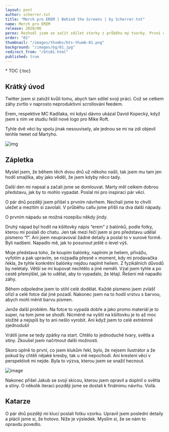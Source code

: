 ```yaml
---
layout: post
author: scherrer.txt
title: "Merch pro EREM | Behind the Screens | by Scherrer.txt"
name: Merch pro EREM
release: 2020/06
perex: Rozhodl jsem se začít sdílet storky z průběhu mý tvorby. První díl možná někdy větší série
order: "01"
thumbnail: "/images/thumbs/bts-thumb-01.png"
background: "/images/bg/01.jpg"
redirect_from: "/bts01.html"
published: true
---
```


<div id="toc"></div>
* TOC
{:toc}

## Krátký úvod
Twitter jsem si založil kvůli tomu, abych tam sdílel svoji práci. Což se celkem záhy zvrtlo v naprosto neproduktivní scrollování feedem.

Erem, respektive MC Kadilaka, mi kdysi dávno ukázal David Kopecký, když jsem s ním ve studiu řešil nové logo pro Mike Roft.

Tyhle dvě věci by spolu jinak nesouvisely, ale jednou se mi na zdi objevil tenhle tweet od Martyho.

![img](https://miro.medium.com/v2/resize:fit:640/format:webp/1*_BAibJ3q8TP3a0djEiuUBg.png) <div alt="screenshot z twitteru, Marty napsal: Pořád hledám nějakýho schopnýho grafika na pomoc s merchem. Pod tím můj komentář, který je jen emoji člověka s pokrčenýma ramenama. Pod tím je Martyho odpověď: Ozvu se, a emoji očí"></div>


## Zápletka
Myslel jsem, že během těch dvou dnů už někoho našli, tak jsem mu tam jen hodil smajlíka, aby jako věděl, že jsem kdyby něco tady.

Další den mi napsal a začali jsme se domlouvat. Marty měl celkem dobrou představu, jak by to mohlo vypadat. Poslal mi pro inspiraci pár věcí.

<div class="gallery-container">
  <div class="gallery-single" style="background-image: url('https://miro.medium.com/v2/resize:fit:4800/format:webp/1*sy8vM9MzMXbqZ8sv5cYeqA.png');" alt="grafický moodboard z různých nápisů Erem v různých stylech"></div>
</div>

O pár dnů později jsem přišel s prvním návrhem. Nechali jsme to chvíli uležet a mezitím si zavolali. V průběhu callu jsme přišli na dva další nápady.

O prvním nápadu se možná rozepíšu někdy jindy.

Druhý nápad byl hodit na kšiltovky nápis “erem” z balónků, podle fotky, kterou mi poslali do chatu. Jen tak mezi řečí jsem si pro představu udělal písmeno “f”. Ani jsem neupravoval žádné detaily a poslal to v surové formě. Byli nadšení. Napadlo mě, jak to posunout ještě o level výš.

<div class="gallery-container">
  <div class="gallery-single" style="background-image: url('https://miro.medium.com/v2/resize:fit:4800/format:webp/1*8Va6O3ukaIIZ9zvcHcD4XA.png');" alt="skica písmene F, kdyby vypadalo jako balonek, vedle toho fotka balonků ve tvaru nápisu F*CK"></div>
</div>

Moje představa toho, že koupím balónky, naplním je heliem, přivážu, vyfotím a pak upravím, se rozpadla přesně v moment, kdy mi prodavačka řekla, že tyhle konkrétní balónky nejdou naplnit heliem. Z fyzikálních důvodů by nelétaly. Větší se mi kupovat nechtělo a jiné neměli. Vzal jsem tyhle a po cestě přemýšlel, jak to udělat, aby to vypadalo, že létají. Řešení mě napadlo záhy.

<div class="gallery-container">
  <div class="gallery-single" style="background-image: url('https://miro.medium.com/v2/resize:fit:4800/format:webp/1*ztXldnfo9-Jkt6rHIb-pEA.png');" alt="fotka lesklých metalických balonků ve tvaru nápisu EREM, který jsou přilepený na špejlích, který jsou přilepený na dřevěný tyččce, kterou drží moje (teď už) bývalá; pozadí je šedá fasáda baráku"></div>
</div>

Během odpoledne jsem to stihl celé dodělat. Každé písmeno jsem zvlášť ořízl a celé fotce dal jiné pozadí. Nakonec jsem na to hodil vrstvu s barvou, abych mohl měnit barvu písmen.

<div class="gallery-container">
  <div class="gallery-single" style="background-image: url('https://miro.medium.com/v2/resize:fit:4800/format:webp/1*UTH95yQFgLmXC5dVEEUBzA.png');" alt="balonky s předchozí fotky jsem vyseparoval a nabarvil na červeno"></div>
</div>

Jenže další problém. Na fotce to vypadá dobře a jako promo materiál je to super, na tom jsme se shodli. Nicméně na vyšití na kšiltovku je to až moc složité a nejspíš by to ani nešlo vyrobit. Ani když jsem to celé extrémně zjednodušil

<div class="gallery-container">
  <div class="gallery-single" style="background-image: url('https://miro.medium.com/v2/resize:fit:4800/format:webp/1*iBPP_MTUl9wYF4l_P2tG_g.png');" alt="fotku vyseparovaných balonků jsem zvektorizoval; výsledek je trochu ehhhh, nic moc"></div>
</div>

Vrátili jsme se tedy zpátky na start. Chtělo to jednoduché tvary, světla a stíny. Zkoušel jsem načrtnout další možnosti.

<div class="gallery-container">
  <div class="gallery-single" style="background-image: url('https://miro.medium.com/v2/resize:fit:4800/format:webp/1*0saT38HqccEWJTpIx0Yijw.png');" alt="skica písmen ERM"></div>
</div>

Skoro úplně to první, co jsem klukům řekl, bylo, že nejsem ilustrátor a že pokud by chtěli nějaké kresby, tak u mě nepochodí. Ani kreslení věcí v perspektivě mi nejde. Byla to výzva, kterou jsem se snažil hecnout.

![image](https://miro.medium.com/v2/resize:fit:590/format:webp/1*3SFl0WeOsgN1pG-J9H-ASA.png) <div alt="screenshot názvu skupinovýho chatu, kde jsou profilovky kluků z Erem a moje, vedle toho nápis erem x Kevin co není ilustrátor"></div>

Nakonec přišel Jakub se svojí skicou, kterou jsem opravil a doplnil o světla a stíny. O několik iterací později jsme se dostali k finálnímu návrhu. Voilà.

<div class="gallery-container">
  <div class="gallery-single" style="background-image: url('https://miro.medium.com/v2/resize:fit:4800/format:webp/1*aS_d2Ec0ttfXOlD1-Ei3CQ.png');" alt="mockup (grafický náhled) toho, jak by vypadala kšiltovka; černá kšiltovka s červeným EREM z balonků, černý pozadí"></div>
</div>

## Katarze

O pár dnů později mi kluci poslali fotku vzorku. Upravil jsem poslední detaily a plácli jsme si, že hotovo. Níže je výsledek. Myslím si, že se nám to opravdu povedlo.

<div class="gallery-container">
  <div class="gallery-single" style="background-image: url('https://miro.medium.com/v2/resize:fit:640/format:webp/1*FA4ZxbCvTHaVytNF0nYM9w.jpeg');" alt="fotka hotový kšiltovky, černá čepice, žlutý nápis, žlutý pozadí"></div>
  <div class="gallery-single" style="background-image: url('https://miro.medium.com/v2/resize:fit:640/format:webp/1*qR2Vk-iofQ6JnSLhaTFnmA.jpeg');" alt="červená čepice, zlatý nápis, žlutý pozadí"></div>
</div>

<div class="gallery-container">
  <div class="gallery-single" style="background-image: url('https://miro.medium.com/v2/resize:fit:640/format:webp/1*0YisCjhNLbDALKGrtBkubw.jpeg');" alt="černá čepice, růžový nápis, žlutý pozadí"></div>
  <div class="gallery-single" style="background-image: url('https://miro.medium.com/v2/resize:fit:640/format:webp/1*9G96AzG05Cq37vJFfcDi3w.jpeg');" alt="zelená čepice, žlutý nápis, žlutý pozadí"></div>
</div>

<div class="gallery-container">
  <div class="gallery-single" style="background-image: url('https://miro.medium.com/v2/resize:fit:640/format:webp/1*lT1pZzuZFS4t2QyV68qQ8Q.jpeg');" alt="černá čepice, červený nápis, žlutý pozadí"></div>
  <div class="gallery-single" style="background-image: url('https://miro.medium.com/v2/resize:fit:640/format:webp/1*Z2nBIu1md2AcTy0r0j6v4Q.jpeg');" alt="černá čepice, bílý/stříbrný nápis, žlutý pozadí"></div>
</div>
